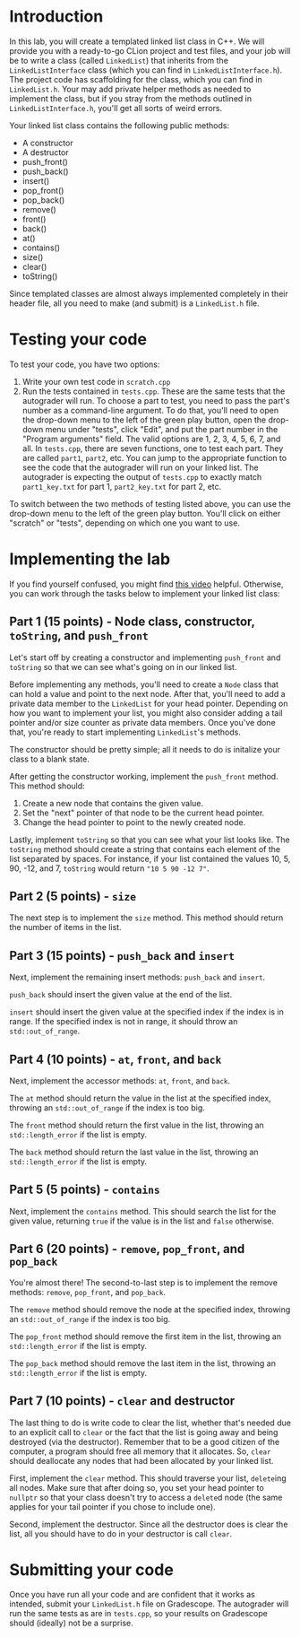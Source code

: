# Introduction

In this lab, you will create a templated linked list class in C++. We will
provide you with a ready-to-go CLion project and test files, and your job will
be to write a class (called `LinkedList`) that inherits from the
`LinkedListInterface` class (which you can find in `LinkedListInterface.h`). The
project code has scaffolding for the class, which you can find in
`LinkedList.h`. Your may add private helper methods as needed to implement the
class, but if you stray from the methods outlined in `LinkedListInterface.h`,
you'll get all sorts of weird errors.

Your linked list class contains the following public methods:

* A constructor
* A destructor
* push_front()
* push_back()
* insert()
* pop_front()
* pop_back()
* remove()
* front()
* back()
* at()
* contains()
* size()
* clear()
* toString()

Since templated classes are almost always implemented completely in their header
file, all you need to make (and submit) is a `LinkedList.h` file.

# Testing your code

To test your code, you have two options:

1. Write your own test code in `scratch.cpp`
2. Run the tests contained in `tests.cpp`. These are the same tests that the
   autograder will run. To choose a part to test, you need to pass the part's
   number as a command-line argument. To do that, you'll need to open the
   drop-down menu to the left of the green play button, open the drop-down menu
   under "tests", click "Edit", and put the part number in the "Program
   arguments" field. The valid options are 1, 2, 3, 4, 5, 6, 7, and all. In
   `tests.cpp`, there are seven functions, one to test each part. They are
   called `part1`, `part2`, etc. You can jump to the appropriate function to see
   the code that the autograder will run on your linked list. The autograder is
   expecting the output of `tests.cpp` to exactly match `part1_key.txt` for part
   1, `part2_key.txt` for part 2, etc.

To switch between the two methods of testing listed above, you can use the
drop-down menu to the left of the green play button. You'll click on either
"scratch" or "tests", depending on which one you want to use.

# Implementing the lab

If you find yourself confused, you might find
[this video](https://youtu.be/zRdZaBSqjEM) helpful. Otherwise, you can work
through the tasks below to implement your linked list class:

## Part 1 (15 points) - Node class, constructor, `toString`, and `push_front`

Let's start off by creating a constructor and implementing `push_front` and
`toString` so that we can see what's going on in our linked list.

Before implementing any methods, you'll need to create a `Node` class that can
hold a value and point to the next node. After that, you'll need to add a
private data member to the `LinkedList` for your head pointer. Depending on how
you want to implement your list, you might also consider adding a tail pointer
and/or size counter as private data members. Once you've done that, you're ready
to start implementing `LinkedList`'s methods.

The constructor should be pretty simple; all it needs to do is initalize your
class to a blank state.

After getting the constructor working, implement the `push_front` method. This
method should:

1. Create a new node that contains the given value.
2. Set the "next" pointer of that node to be the current head pointer.
3. Change the head pointer to point to the newly created node.

Lastly, implement `toString` so that you can see what your list looks like. The
`toString` method should create a string that contains each element of the list
separated by spaces. For instance, if your list contained the values 10, 5, 90,
-12, and 7, `toString` would return `"10 5 90 -12 7"`.

## Part 2 (5 points) - `size`

The next step is to implement the `size` method. This method should return the
number of items in the list.

## Part 3 (15 points) - `push_back` and `insert`

Next, implement the remaining insert methods: `push_back` and `insert`.

`push_back` should insert the given value at the end of the list.

`insert` should insert the given value at the specified index if the index is in
range. If the specified index is not in range, it should throw an
`std::out_of_range`.

## Part 4 (10 points) - `at`, `front`, and `back`

Next, implement the accessor methods: `at`, `front`, and `back`.

The `at` method should return the value in the list at the specified index,
throwing an `std::out_of_range` if the index is too big.

The `front` method should return the first value in the list, throwing an
`std::length_error` if the list is empty.

The `back` method should return the last value in the list, throwing an
`std::length_error` if the list is empty.

## Part 5 (5 points) - `contains`

Next, implement the `contains` method. This should search the list for the given
value, returning `true` if the value is in the list and `false` otherwise.

## Part 6 (20 points) - `remove`, `pop_front`, and `pop_back`

You're almost there! The second-to-last step is to implement the remove methods:
`remove`, `pop_front`, and `pop_back`.

The `remove` method should remove the node at the specified index, throwing an
`std::out_of_range` if the index is too big.

The `pop_front` method should remove the first item in the list, throwing an
`std::length_error` if the list is empty.

The `pop_back` method should remove the last item in the list, throwing an
`std::length_error` if the list is empty.

## Part 7 (10 points) - `clear` and destructor

The last thing to do is write code to clear the list, whether that's needed due
to an explicit call to `clear` or the fact that the list is going away and being
destroyed (via the destructor). Remember that to be a good citizen of the
computer, a program should free all memory that it allocates. So, `clear` should
deallocate any nodes that had been allocated by your linked list.

First, implement the `clear` method. This should traverse your list, `delete`ing
all nodes. Make sure that after doing so, you set your head pointer to `nullptr`
so that your class doesn't try to access a `delete`d node (the same applies for
your tail pointer if you chose to include one).

Second, implement the destructor. Since all the destructor does is clear the
list, all you should have to do in your destructor is call `clear`.

# Submitting your code

Once you have run all your code and are confident that it works as intended,
submit your `LinkedList.h` file on Gradescope. The autograder will run the same
tests as are in `tests.cpp`, so your results on Gradescope should (ideally) not
be a surprise.
